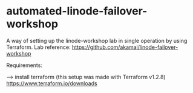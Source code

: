 # automated-linode-failover-workshop
A way of setting up the linode-workshop lab in single operation by using Terraform.
Lab reference: https://github.com/akamai/linode-failover-workshop

Requirements:

--> install terraform (this setup was made with Terraform v1.2.8)
https://www.terraform.io/downloads









